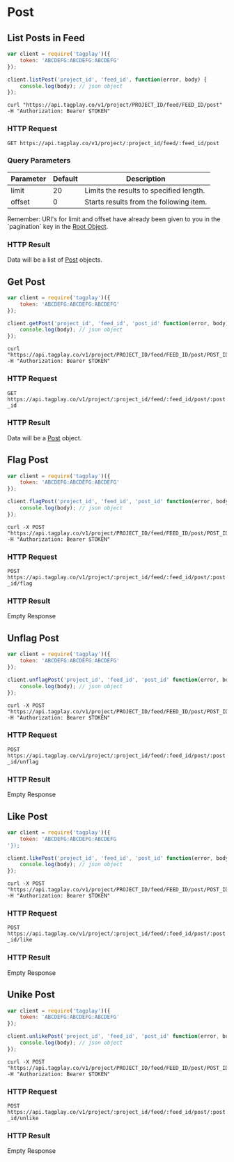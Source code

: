 # Post


## List Posts in Feed

```javascript
var client = require('tagplay')({
	token: 'ABCDEFG:ABCDEFG:ABCDEFG'
});

client.listPost('project_id', 'feed_id', function(error, body) {
	console.log(body); // json object
});
```

```shell
curl "https://api.tagplay.co/v1/project/PROJECT_ID/feed/FEED_ID/post"
-H "Authorization: Bearer $TOKEN"
```

### HTTP Request

`GET https://api.tagplay.co/v1/project/:project_id/feed/:feed_id/post`

### Query Parameters

Parameter | Default | Description
--------- | ------- | -----------
limit  | 20 | Limits the results to specified length.
offset |  0 | Starts results from the following item.

<aside class="success">
Remember: URI's for limit and offset have already been given to you
in the `pagination` key in the <a href="#data-objects">Root Object</a>.
</aside>

### HTTP Result

Data will be a list of [Post](#post) objects.



## Get Post

```javascript
var client = require('tagplay')({
	token: 'ABCDEFG:ABCDEFG:ABCDEFG'
});

client.getPost('project_id', 'feed_id', 'post_id' function(error, body) {
	console.log(body); // json object
});
```

```shell
curl "https://api.tagplay.co/v1/project/PROJECT_ID/feed/FEED_ID/post/POST_ID"
-H "Authorization: Bearer $TOKEN"
```

### HTTP Request

`GET https://api.tagplay.co/v1/project/:project_id/feed/:feed_id/post/:post_id`

### HTTP Result

Data will be a [Post](#post) object.



## Flag Post

```javascript
var client = require('tagplay')({
	token: 'ABCDEFG:ABCDEFG:ABCDEFG'
});

client.flagPost('project_id', 'feed_id', 'post_id' function(error, body) {
	console.log(body); // json object
});
```

```shell
curl -X POST "https://api.tagplay.co/v1/project/PROJECT_ID/feed/FEED_ID/post/POST_ID/flag"
-H "Authorization: Bearer $TOKEN"
```

### HTTP Request

`POST https://api.tagplay.co/v1/project/:project_id/feed/:feed_id/post/:post_id/flag`

### HTTP Result

Empty Response

## Unflag Post

```javascript
var client = require('tagplay')({
	token: 'ABCDEFG:ABCDEFG:ABCDEFG'
});

client.unflagPost('project_id', 'feed_id', 'post_id' function(error, body) {
	console.log(body); // json object
});
```

```shell
curl -X POST "https://api.tagplay.co/v1/project/PROJECT_ID/feed/FEED_ID/post/POST_ID/unflag"
-H "Authorization: Bearer $TOKEN"
```

### HTTP Request

`POST https://api.tagplay.co/v1/project/:project_id/feed/:feed_id/post/:post_id/unflag`

### HTTP Result

Empty Response


## Like Post

```javascript
var client = require('tagplay')({
	token: 'ABCDEFG:ABCDEFG:ABCDEFG
'});

client.likePost('project_id', 'feed_id', 'post_id' function(error, body) {
	console.log(body); // json object
});
```

```shell
curl -X POST "https://api.tagplay.co/v1/project/PROJECT_ID/feed/FEED_ID/post/POST_ID/like"
-H "Authorization: Bearer $TOKEN"
```

### HTTP Request

`POST https://api.tagplay.co/v1/project/:project_id/feed/:feed_id/post/:post_id/like`

### HTTP Result

Empty Response

## Unike Post

```javascript
var client = require('tagplay')({
	token: 'ABCDEFG:ABCDEFG:ABCDEFG'
});

client.unlikePost('project_id', 'feed_id', 'post_id' function(error, body) {
	console.log(body); // json object
});
```

```shell
curl -X POST "https://api.tagplay.co/v1/project/PROJECT_ID/feed/FEED_ID/post/POST_ID/unlike"
-H "Authorization: Bearer $TOKEN"
```

### HTTP Request

`POST https://api.tagplay.co/v1/project/:project_id/feed/:feed_id/post/:post_id/unlike`

### HTTP Result

Empty Response

